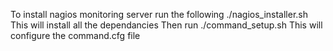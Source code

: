 To install nagios monitoring server run the following
./nagios_installer.sh
This will install all the dependancies 
Then run
./command_setup.sh
This will configure the command.cfg file